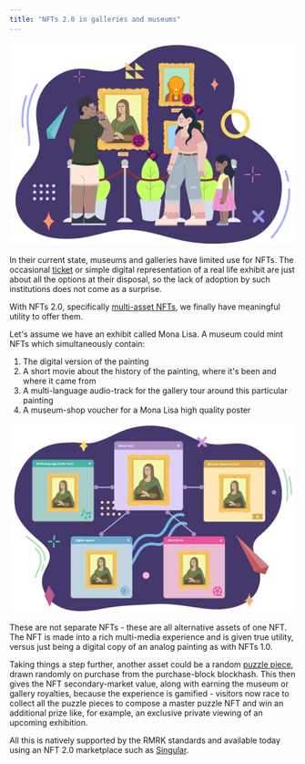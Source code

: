 ```yaml
---
title: "NFTs 2.0 in galleries and museums"
---
```


![](../../static/img/post_imgs/museum1.png)

In their current state, museums and galleries have limited use for NFTs. The occasional
[ticket](ticketing.md) or simple digital representation of a real life exhibit are just about all
the options at their disposal, so the lack of adoption by such institutions does not come as a
surprise.

With NFTs 2.0, specifically [multi-asset NFTs](/lego2-multi-resource.md), we finally have meaningful
utility to offer them.

Let's assume we have an exhibit called Mona Lisa. A museum could mint NFTs which simultaneously
contain:

1. The digital version of the painting
2. A short movie about the history of the painting, where it's been and where it came from
3. A multi-language audio-track for the gallery tour around this particular painting
4. A museum-shop voucher for a Mona Lisa high quality poster

![](../../static/img/post_imgs/museum2.png)

These are not separate NFTs - these are all alternative assets of one NFT. The NFT is made into a
rich multi-media experience and is given true utility, versus just being a digital copy of an analog
painting as with NFTs 1.0.

Taking things a step further, another asset could be a random [puzzle piece](/usecases/puzzles),
drawn randomly on purchase from the purchase-block blockhash. This then gives the NFT
secondary-market value, along with earning the museum or gallery royalties, because the experience
is gamified - visitors now race to collect all the puzzle pieces to compose a master puzzle NFT and
win an additional prize like, for example, an exclusive private viewing of an upcoming exhibition.

All this is natively supported by the RMRK standards and available today using an NFT 2.0
marketplace such as [Singular](https://singular.app).
